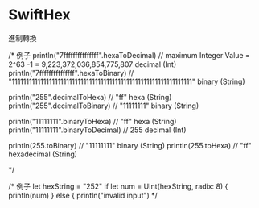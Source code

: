 # SwiftHex
進制轉換


/* 例子
println("7fffffffffffffff".hexaToDecimal) // maximum Integer Value  =  2^63 -1  =  9,223,372,036,854,775,807 decimal (Int)
println("7fffffffffffffff".hexaToBinary) // "111111111111111111111111111111111111111111111111111111111111111" binary (String)

println("255".decimalToHexa)   // "ff"       hexa (String)
println("255".decimalToBinary) // "11111111" binary (String)

println("11111111".binaryToHexa)    // "ff"  hexa (String)
println("11111111".binaryToDecimal) // 255 decimal (Int)

println(255.toBinary) // "11111111" binary (String)
println(255.toHexa)   // "ff"       hexadecimal (String)

*/

/* 例子
let hexString = "252"
if let num = UInt(hexString, radix: 8) {
println(num)
} else {
println("invalid input")
*/
